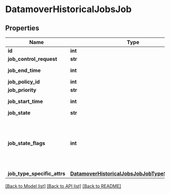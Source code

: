 # DatamoverHistoricalJobsJob

## Properties
Name | Type | Description | Notes
------------ | ------------- | ------------- | -------------
**id** | **int** | Unique Job ID. | [optional] 
**job_control_request** | **str** | Job control request. | [optional] 
**job_end_time** | **int** | The time in seconds past the epoch | [optional] 
**job_policy_id** | **int** | Policy ID associated with this job. | [optional] 
**job_priority** | **str** | The relative priority of the job. | [optional] 
**job_start_time** | **int** | The time in seconds past the epoch | [optional] 
**job_state** | **str** | Job state | [optional] 
**job_state_flags** | **int** | This shows if job has some failure and failure code/info: DM_JOB_HAS_NO_FAILURE &#x3D; 0, DM_JOB_FAILURE_ENCOUNTERED &#x3D; 1, DM_JOB_CANNOT_COMPLETE &#x3D; 2, DM_JOB_ALREADY_RUNNING &#x3D; 4. | [optional] 
**job_type_specific_attrs** | [**DatamoverHistoricalJobsJobJobTypeSpecificAttrs**](DatamoverHistoricalJobsJobJobTypeSpecificAttrs.md) | Job type specific attributes. | [optional] 

[[Back to Model list]](../README.md#documentation-for-models) [[Back to API list]](../README.md#documentation-for-api-endpoints) [[Back to README]](../README.md)


